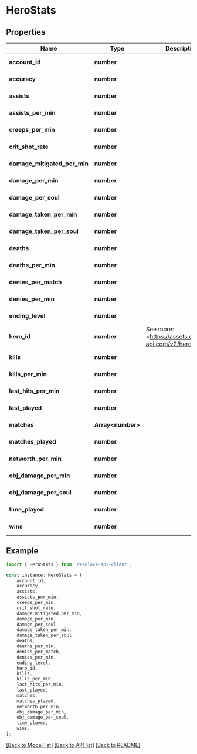 # HeroStats


## Properties

Name | Type | Description | Notes
------------ | ------------- | ------------- | -------------
**account_id** | **number** |  | [default to undefined]
**accuracy** | **number** |  | [default to undefined]
**assists** | **number** |  | [default to undefined]
**assists_per_min** | **number** |  | [default to undefined]
**creeps_per_min** | **number** |  | [default to undefined]
**crit_shot_rate** | **number** |  | [default to undefined]
**damage_mitigated_per_min** | **number** |  | [default to undefined]
**damage_per_min** | **number** |  | [default to undefined]
**damage_per_soul** | **number** |  | [default to undefined]
**damage_taken_per_min** | **number** |  | [default to undefined]
**damage_taken_per_soul** | **number** |  | [default to undefined]
**deaths** | **number** |  | [default to undefined]
**deaths_per_min** | **number** |  | [default to undefined]
**denies_per_match** | **number** |  | [default to undefined]
**denies_per_min** | **number** |  | [default to undefined]
**ending_level** | **number** |  | [default to undefined]
**hero_id** | **number** | See more: &lt;https://assets.deadlock-api.com/v2/heroes&gt; | [default to undefined]
**kills** | **number** |  | [default to undefined]
**kills_per_min** | **number** |  | [default to undefined]
**last_hits_per_min** | **number** |  | [default to undefined]
**last_played** | **number** |  | [default to undefined]
**matches** | **Array&lt;number&gt;** |  | [default to undefined]
**matches_played** | **number** |  | [default to undefined]
**networth_per_min** | **number** |  | [default to undefined]
**obj_damage_per_min** | **number** |  | [default to undefined]
**obj_damage_per_soul** | **number** |  | [default to undefined]
**time_played** | **number** |  | [default to undefined]
**wins** | **number** |  | [default to undefined]

## Example

```typescript
import { HeroStats } from 'deadlock-api-client';

const instance: HeroStats = {
    account_id,
    accuracy,
    assists,
    assists_per_min,
    creeps_per_min,
    crit_shot_rate,
    damage_mitigated_per_min,
    damage_per_min,
    damage_per_soul,
    damage_taken_per_min,
    damage_taken_per_soul,
    deaths,
    deaths_per_min,
    denies_per_match,
    denies_per_min,
    ending_level,
    hero_id,
    kills,
    kills_per_min,
    last_hits_per_min,
    last_played,
    matches,
    matches_played,
    networth_per_min,
    obj_damage_per_min,
    obj_damage_per_soul,
    time_played,
    wins,
};
```

[[Back to Model list]](../README.md#documentation-for-models) [[Back to API list]](../README.md#documentation-for-api-endpoints) [[Back to README]](../README.md)
